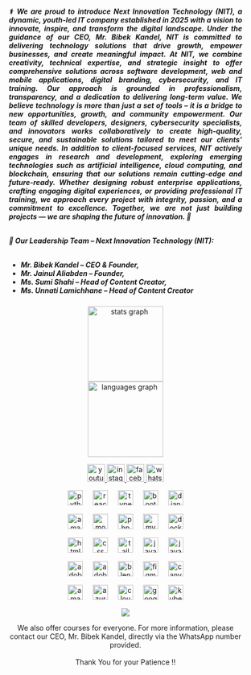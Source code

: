 <div style="margin-left: 20px; margin-right: 20px;">
<h5 align="justify"> ⚕️ We are proud to introduce <strong>Next Innovation Technology (NIT)</strong>, a dynamic, youth-led IT company established in 2025 with a vision to innovate, inspire, and transform the digital landscape. Under the guidance of our CEO, <strong>Mr. Bibek Kandel</strong>, NIT is committed to delivering technology solutions that drive growth, empower businesses, and create meaningful impact. At NIT, we combine creativity, technical expertise, and strategic insight to offer comprehensive solutions across software development, web and mobile applications, digital branding, cybersecurity, and IT training. Our approach is grounded in professionalism, transparency, and a dedication to delivering long-term value. We believe technology is more than just a set of tools – it is a bridge to new opportunities, growth, and community empowerment. Our team of skilled developers, designers, cybersecurity specialists, and innovators works collaboratively to create high-quality, secure, and sustainable solutions tailored to meet our clients’ unique needs. In addition to client-focused services, NIT actively engages in research and development, exploring emerging technologies such as artificial intelligence, cloud computing, and blockchain, ensuring that our solutions remain cutting-edge and future-ready. Whether designing robust enterprise applications, crafting engaging digital experiences, or providing professional IT training, we approach every project with integrity, passion, and a commitment to excellence. Together, we are not just building projects — we are shaping the future of innovation. 🚀 <br><br>
  
  👥 <strong>Our Leadership Team – Next Innovation Technology (NIT):</strong><br><br> 
  - <strong>Mr. Bibek Kandel</strong> – CEO & Founder,<br>
  - <strong>Mr. Jainul Aliabden</strong> – Founder,<br>
  - <strong>Ms. Sumi Shahi</strong> – Head of Content Creator,<br>
  - <strong>Ms. Unnati Lamichhane</strong> – Head of Content Creator<br>

  
</h5> 
  
  
  <p> </p> 
  
  <div align="center"> <img src="https://github-readme-stats.vercel.app/api?username=nextintechhub&hide_title=false&hide_rank=false&show_icons=true&include_all_commits=true&count_private=true&disable_animations=false&theme=dracula&locale=en&hide_border=false" height="150" alt="stats graph" /> <br> <img src="https://github-readme-stats.vercel.app/api/top-langs?username=nextintechhub&locale=en&hide_title=false&layout=compact&card_width=320&langs_count=5&theme=dracula&hide_border=false" height="150" alt="languages graph" /> </div> <p> </p> <div align="center"> <a href="https://www.youtube.com/@nextinverse" target="_blank"> <img src="https://img.shields.io/static/v1?message=Youtube&logo=youtube&label=&color=FF0000&logoColor=white&labelColor=&style=for-the-badge" height="35" alt="youtube logo" /> </a> <a href="https://www.instagram.com/nextinnovationtech_" target="_blank"> <img src="https://img.shields.io/static/v1?message=Instagram&logo=instagram&label=&color=E4405F&logoColor=white&labelColor=&style=for-the-badge" height="35" alt="instagram logo" /> </a> <a href="https://www.facebook.com/nextinnovationtechh" target="_blank"> <img src="https://img.shields.io/static/v1?message=Facebook&logo=facebook&label=&color=1877F2&logoColor=white&labelColor=&style=for-the-badge" height="35" alt="facebook logo" /> </a> <a href="https://wa.me/9779769255781" target="_blank"> <img src="https://img.shields.io/static/v1?message=Whatsapp&logo=whatsapp&label=&color=25D366&logoColor=white&labelColor=&style=for-the-badge" height="35" alt="whatsapp logo" /> </a> </div> <p> </p> <div align="center"> <img src="https://skillicons.dev/icons?i=py" height="30" alt="python logo" /> <img width="12" /> <img src="https://skillicons.dev/icons?i=react" height="30" alt="react logo" /> <img width="12" /> <img src="https://skillicons.dev/icons?i=ts" height="30" alt="typescript logo" /> <img width="12" /> <img src="https://skillicons.dev/icons?i=bootstrap" height="30" alt="bootstrap logo" /> <img width="12" /> <img src="https://skillicons.dev/icons?i=django" height="30" alt="django logo" /> </div> <p> </p> <div align="center"> <img src="https://skillicons.dev/icons?i=dynamodb" height="30" alt="amazondynamodb logo" /> <img width="12" /> <img src="https://skillicons.dev/icons?i=mongodb" height="30" alt="mongodb logo" /> <img width="12" /> <img src="https://skillicons.dev/icons?i=php" height="30" alt="php logo" /> <img width="12" /> <img src="https://skillicons.dev/icons?i=mysql" height="30" alt="mysql logo" /> <img width="12" /> <img src="https://skillicons.dev/icons?i=docker" height="30" alt="docker logo" /> </div> <p> </p> <div align="center"> <img src="https://skillicons.dev/icons?i=html" height="30" alt="html5 logo" /> <img width="12" /> <img src="https://skillicons.dev/icons?i=css" height="30" alt="css logo" /> <img width="12" /> <img src="https://skillicons.dev/icons?i=tailwind" height="30" alt="tailwindcss logo" /> <img width="12" /> <img src="https://skillicons.dev/icons?i=js" height="30" alt="javascript logo" /> <img width="12" /> <img src="https://skillicons.dev/icons?i=java" height="30" alt="java logo" /> </div> <p> </p> <div align="center"> <img src="https://skillicons.dev/icons?i=ps" height="30" alt="adobephotoshop logo" /> <img width="12" /> <img src="https://skillicons.dev/icons?i=pr" height="30" alt="adobepremierepro logo" /> <img width="12" /> <img src="https://skillicons.dev/icons?i=blender" height="30" alt="blender logo" /> <img width="12" /> <img src="https://skillicons.dev/icons?i=figma" height="30" alt="figma logo" /> <img width="12" /> <img src="https://cdn.simpleicons.org/canva/00C4CC" height="30" alt="canva logo" /> </div> <p> </p> <div align="center"> <img src="https://skillicons.dev/icons?i=aws" height="30" alt="amazonwebservices logo" /> <img width="12" /> <img src="https://skillicons.dev/icons?i=azure" height="30" alt="azure logo" /> <img width="12" /> <img src="https://skillicons.dev/icons?i=cloudflare" height="30" alt="cloudflare logo" /> <img width="12" /> <img src="https://skillicons.dev/icons?i=gcp" height="30" alt="googlecloud logo" /> <img width="12" /> <img src="https://skillicons.dev/icons?i=kubernetes" height="30" alt="kubernetes logo" /> </div> <p> </p> <div align="center"> <img src="https://visitor-badge.laobi.icu/badge?page_id=nextintechhub.nextintechhub&" /> </div> <p> </p> <p align="center">We also offer courses for everyone. For more information, please contact our CEO, Mr. Bibek Kandel, directly via the WhatsApp number provided.<br><br>Thank You for your Patience !!</p> <br> <p> </p>
  </div>
